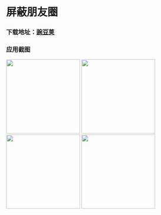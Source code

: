 # 屏蔽朋友圈
### 下载地址：[豌豆荚](http://www.wandoujia.com/apps/com.chenshixin.nofriendscircle)
### 应用截图
<img src="http://7xored.com1.z0.glb.clouddn.com/app_screen_friends1.png" width="200">
<img src="http://7xored.com1.z0.glb.clouddn.com/app_screen_friends2.png" width="200">
<img src="http://7xored.com1.z0.glb.clouddn.com/app_screen_friends3.png" width="200">
<img src="http://7xored.com1.z0.glb.clouddn.com/app_screen_friends4.png" width="200">
